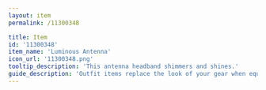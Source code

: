 ```yaml
---
layout: item
permalink: /11300348

title: Item
id: '11300348'
item_name: 'Luminous Antenna'
icon_url: '11300348.png'
tooltip_description: 'This antenna headband shimmers and shines.'
guide_description: 'Outfit items replace the look of your gear when equipped.'
---
```

